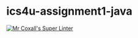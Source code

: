 # ics4u-assignment1-java


[![Mr Coxall's Super Linter](https://github.com/matthew-meech/ics4u-assignment1-java/workflows/Mr%20Coxall's%20Super%20Linter/badge.svg)](https://github.com/matthew-meech/ics4u-assignment1-java/actions/)
